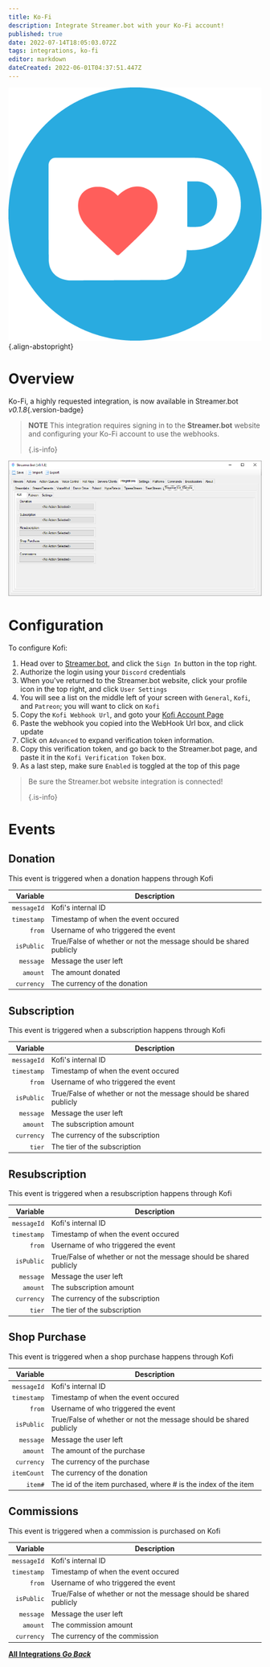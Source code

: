 ```yaml
---
title: Ko-Fi
description: Integrate Streamer.bot with your Ko-Fi account!
published: true
date: 2022-07-14T18:05:03.072Z
tags: integrations, ko-fi
editor: markdown
dateCreated: 2022-06-01T04:37:51.447Z
---
```


![ko-fi_icon_rgb_rounded.png](/ko-fi_icon_rgb_rounded.png) {.align-abstopright}

# Overview

Ko-Fi, a highly requested integration, is now available in Streamer.bot *v0.1.8*{.version-badge}

> **NOTE** This integration requires signing in to the **Streamer.bot** website and configuring your Ko-Fi account to use the webhooks. 
> 
> {.is-info}

![kofi-integration.png](/kofi-integration.png)

# Configuration

To configure Kofi:

1. Head over to [Streamer.bot](https://streamer.bot), and click the `Sign In` button in the top right.
2. Authorize the login using your `Discord` credentials
3. When you've returned to the Streamer.bot website, click your profile icon in the top right, and click `User Settings`
4. You will see a list on the middle left of your screen with `General`, `Kofi`, and `Patreon`; you will want to click on `Kofi`
5. Copy the `Kofi Webhook Url`, and goto your [Kofi Account Page](https://ko-fi.com/manage/webhooks?src=sidemenu)
6. Paste the webhook you copied into the WebHook Url box, and click update
7. Click on `Advanced` to expand verification token information.
8. Copy this verification token, and go back to the Streamer.bot page, and paste it in the `Kofi Verification Token` box.
9. As a last step, make sure `Enabled` is toggled at the top of this page

> Be sure the Streamer.bot website integration is connected! 
> 
> {.is-info}

# Events

## Donation

This event is triggered when a donation happens through Kofi

|    Variable | Description                                                        |
| -----------:| ------------------------------------------------------------------ |
| `messageId` | Kofi's internal ID                                                 |
| `timestamp` | Timestamp of when the event occured                                |
|      `from` | Username of who triggered the event                                |
|  `isPublic` | True/False of whether or not the message should be shared publicly |
|   `message` | Message the user left                                              |
|    `amount` | The amount donated                                                 |
|  `currency` | The currency of the donation                                       |

## Subscription

This event is triggered when a subscription happens through Kofi

|    Variable | Description                                                        |
| -----------:| ------------------------------------------------------------------ |
| `messageId` | Kofi's internal ID                                                 |
| `timestamp` | Timestamp of when the event occured                                |
|      `from` | Username of who triggered the event                                |
|  `isPublic` | True/False of whether or not the message should be shared publicly |
|   `message` | Message the user left                                              |
|    `amount` | The subscription amount                                            |
|  `currency` | The currency of the subscription                                   |
|      `tier` | The tier of the subscription                                       |

## Resubscription

This event is triggered when a resubscription happens through Kofi

|    Variable | Description                                                        |
| -----------:| ------------------------------------------------------------------ |
| `messageId` | Kofi's internal ID                                                 |
| `timestamp` | Timestamp of when the event occured                                |
|      `from` | Username of who triggered the event                                |
|  `isPublic` | True/False of whether or not the message should be shared publicly |
|   `message` | Message the user left                                              |
|    `amount` | The subscription amount                                            |
|  `currency` | The currency of the subscription                                   |
|      `tier` | The tier of the subscription                                       |

## Shop Purchase

This event is triggered when a shop purchase happens through Kofi

|    Variable | Description                                                        |
| -----------:| ------------------------------------------------------------------ |
| `messageId` | Kofi's internal ID                                                 |
| `timestamp` | Timestamp of when the event occured                                |
|      `from` | Username of who triggered the event                                |
|  `isPublic` | True/False of whether or not the message should be shared publicly |
|   `message` | Message the user left                                              |
|    `amount` | The amount of the purchase                                         |
|  `currency` | The currency of the purchase                                       |
| `itemCount` | The currency of the donation                                       |
|     `item#` | The id of the item purchased, where # is the index of the item     |

## Commissions

This event is triggered when a commission is purchased on Kofi

|    Variable | Description                                                        |
| -----------:| ------------------------------------------------------------------ |
| `messageId` | Kofi's internal ID                                                 |
| `timestamp` | Timestamp of when the event occured                                |
|      `from` | Username of who triggered the event                                |
|  `isPublic` | True/False of whether or not the message should be shared publicly |
|   `message` | Message the user left                                              |
|    `amount` | The commission amount                                              |
|  `currency` | The currency of the commission                                     |


<div class="btn-grid">

  [<i class="mdi mdi-chevron-left"></i> **All Integrations *Go Back***](/en/Integrations)

</div>